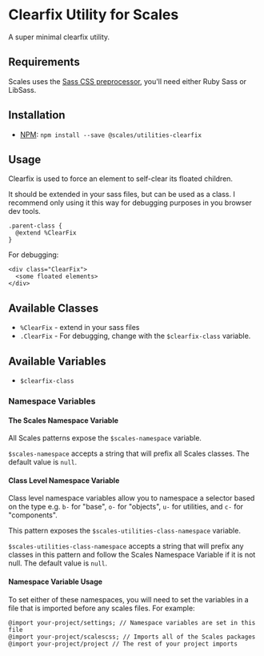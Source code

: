 # Clearfix Utility for Scales

A super minimal clearfix utility.

## Requirements

Scales uses the [Sass CSS preprocessor](http://sass-lang.com/), you'll need either Ruby Sass or LibSass.

## Installation

* [NPM](http://npmjs.com): `npm install --save @scales/utilities-clearfix`

## Usage

Clearfix is used to force an element to self-clear its floated children.

It should be extended in your sass files, but can be used as a class. I recommend only using it this way for debugging purposes in you browser dev tools.

```
.parent-class {
  @extend %ClearFix
}
```

For debugging:
```
<div class="ClearFix">
  <some floated elements>
</div>
```

## Available Classes

* `%ClearFix` - extend in your sass files
* `.ClearFix` - For debugging, change with the `$clearfix-class` variable.

## Available Variables

* `$clearfix-class`

### Namespace Variables

#### The Scales Namespace Variable

All Scales patterns expose the `$scales-namespace` variable.

`$scales-namespace` accepts a string that will prefix all Scales classes. The default value is `null`.

#### Class Level Namespace Variable

Class level namespace variables allow you to namespace a selector based on the type e.g. `b-` for "base", `o-` for "objects", `u-` for utilities, and `c-` for "components".

This pattern exposes the `$scales-utilities-class-namespace` variable.

`$scales-utilities-class-namespace` accepts a string that will prefix any classes in this pattern and follow the Scales Namespace Variable if it is not null. The default value is `null`.

#### Namespace Variable Usage

To set either of these namespaces, you will need to set the variables in a file that is imported before any scales files. For example:

```
@import your-project/settings; // Namespace variables are set in this file
@import your-project/scalescss; // Imports all of the Scales packages
@import your-project/project // The rest of your project imports
```
